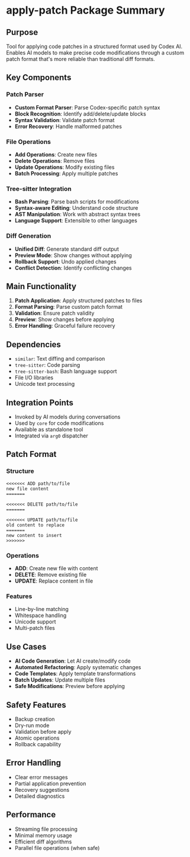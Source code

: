 # apply-patch Package Summary

## Purpose
Tool for applying code patches in a structured format used by Codex AI. Enables AI models to make precise code modifications through a custom patch format that's more reliable than traditional diff formats.

## Key Components

### Patch Parser
- **Custom Format Parser**: Parse Codex-specific patch syntax
- **Block Recognition**: Identify add/delete/update blocks
- **Syntax Validation**: Validate patch format
- **Error Recovery**: Handle malformed patches

### File Operations
- **Add Operations**: Create new files
- **Delete Operations**: Remove files
- **Update Operations**: Modify existing files
- **Batch Processing**: Apply multiple patches

### Tree-sitter Integration
- **Bash Parsing**: Parse bash scripts for modifications
- **Syntax-aware Editing**: Understand code structure
- **AST Manipulation**: Work with abstract syntax trees
- **Language Support**: Extensible to other languages

### Diff Generation
- **Unified Diff**: Generate standard diff output
- **Preview Mode**: Show changes without applying
- **Rollback Support**: Undo applied changes
- **Conflict Detection**: Identify conflicting changes

## Main Functionality
1. **Patch Application**: Apply structured patches to files
2. **Format Parsing**: Parse custom patch format
3. **Validation**: Ensure patch validity
4. **Preview**: Show changes before applying
5. **Error Handling**: Graceful failure recovery

## Dependencies
- `similar`: Text diffing and comparison
- `tree-sitter`: Code parsing
- `tree-sitter-bash`: Bash language support
- File I/O libraries
- Unicode text processing

## Integration Points
- Invoked by AI models during conversations
- Used by `core` for code modifications
- Available as standalone tool
- Integrated via `arg0` dispatcher

## Patch Format

### Structure
```
<<<<<<< ADD path/to/file
new file content
=======

<<<<<<< DELETE path/to/file
=======

<<<<<<< UPDATE path/to/file
old content to replace
=======
new content to insert
>>>>>>>
```

### Operations
- **ADD**: Create new file with content
- **DELETE**: Remove existing file
- **UPDATE**: Replace content in file

### Features
- Line-by-line matching
- Whitespace handling
- Unicode support
- Multi-patch files

## Use Cases
- **AI Code Generation**: Let AI create/modify code
- **Automated Refactoring**: Apply systematic changes
- **Code Templates**: Apply template transformations
- **Batch Updates**: Update multiple files
- **Safe Modifications**: Preview before applying

## Safety Features
- Backup creation
- Dry-run mode
- Validation before apply
- Atomic operations
- Rollback capability

## Error Handling
- Clear error messages
- Partial application prevention
- Recovery suggestions
- Detailed diagnostics

## Performance
- Streaming file processing
- Minimal memory usage
- Efficient diff algorithms
- Parallel file operations (when safe)